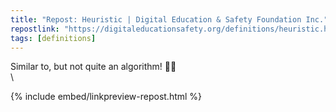 ```yaml
---
title: "Repost: Heuristic | Digital Education & Safety Foundation Inc."
repostlink: "https://digitaleducationsafety.org/definitions/heuristic.html"
tags: [definitions]
---
```


Similar to, but not quite an algorithm! 🧑‍💻 \
\

{% include embed/linkpreview-repost.html %}
